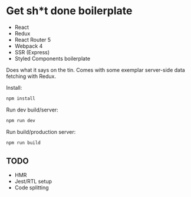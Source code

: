 # Get sh*t done boilerplate 

- React
- Redux
- React Router 5
- Webpack 4
- SSR (Express)
- Styled Components boilerplate

Does what it says on the tin. Comes with some exemplar server-side data fetching with Redux.

Install:
```bash
npm install
```

Run dev build/server:
```bash
npm run dev
```

Run build/production server:
```bash
npm run build
```

## TODO
- HMR
- Jest/RTL setup
- Code splitting
